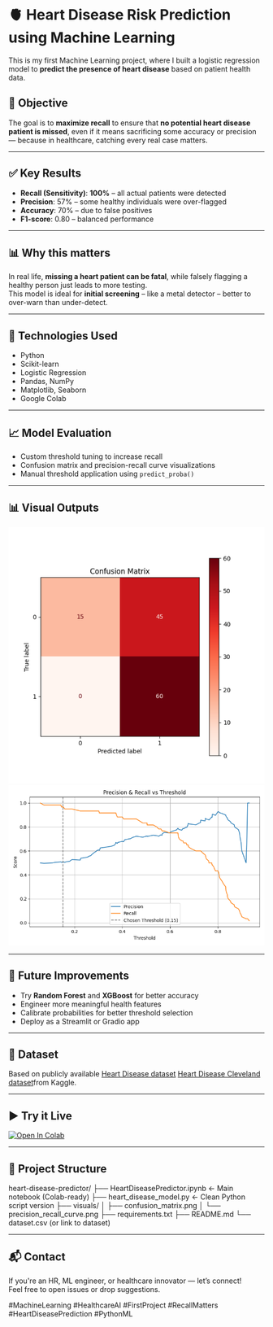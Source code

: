 # 🫀 Heart Disease Risk Prediction using Machine Learning

This is my first Machine Learning project, where I built a logistic regression model to **predict the presence of heart disease** based on patient health data.

## 🎯 Objective

The goal is to **maximize recall** to ensure that **no potential heart disease patient is missed**, even if it means sacrificing some accuracy or precision — because in healthcare, catching every real case matters.

---

## ✅ Key Results

- **Recall (Sensitivity)**: **100%** – all actual patients were detected
- **Precision**: 57% – some healthy individuals were over-flagged
- **Accuracy**: 70% – due to false positives
- **F1-score**: 0.80 – balanced performance

---

## 📊 Why this matters

In real life, **missing a heart patient can be fatal**, while falsely flagging a healthy person just leads to more testing.  
This model is ideal for **initial screening** – like a metal detector – better to over-warn than under-detect.

---

## 🧪 Technologies Used

- Python
- Scikit-learn
- Logistic Regression
- Pandas, NumPy
- Matplotlib, Seaborn
- Google Colab

---

## 📈 Model Evaluation

- Custom threshold tuning to increase recall
- Confusion matrix and precision-recall curve visualizations
- Manual threshold application using `predict_proba()`

---

## 📊 Visual Outputs

![Confusion Matrix](visuals/confusion_matrix.png)
![Precision-Recall Curve](visuals/precision_recall_curve.png)

---

## 🚀 Future Improvements

- Try **Random Forest** and **XGBoost** for better accuracy
- Engineer more meaningful health features
- Calibrate probabilities for better threshold selection
- Deploy as a Streamlit or Gradio app

---

## 🧠 Dataset

Based on publicly available [Heart Disease dataset](https://www.kaggle.com/datasets/johnsmith88/heart-disease-dataset) [Heart Disease Cleveland dataset](https://www.kaggle.com/datasets/cherngs/heart-disease-cleveland-uci)from Kaggle.

---

## ▶️ Try it Live

[![Open In Colab](https://colab.research.google.com/assets/colab-badge.svg)](https://colab.research.google.com/drive/1I5Ph6O0wX6ZDa4Fx5fkUFNSx0DWVhuGE?usp=sharing)

---

## 📂 Project Structure

heart-disease-predictor/
├── HeartDiseasePredictor.ipynb <- Main notebook (Colab-ready)
├── heart_disease_model.py <- Clean Python script version
├── visuals/
│ ├── confusion_matrix.png
│ └── precision_recall_curve.png
├── requirements.txt
├── README.md
└── dataset.csv (or link to dataset)

---

## 📬 Contact

If you're an HR, ML engineer, or healthcare innovator — let’s connect!  
Feel free to open issues or drop suggestions.

#MachineLearning #HealthcareAI #FirstProject #RecallMatters #HeartDiseasePrediction #PythonML

